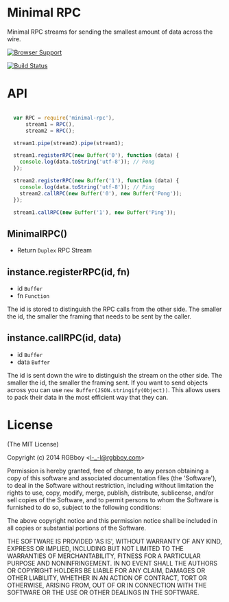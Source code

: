 # Minimal RPC

Minimal RPC streams for sending the smallest amount of data across the wire.

[![Browser Support](https://ci.testling.com/rgbboy/minimal-rpc.png)
](https://ci.testling.com/RGBboy/minimal-rpc)

[![Build Status](https://secure.travis-ci.org/RGBboy/minimal-rpc.png)](http://travis-ci.org/RGBboy/minimal-rpc)

# API

``` javascript

  var RPC = require('minimal-rpc'),
      stream1 = RPC(),
      stream2 = RPC();

  stream1.pipe(stream2).pipe(stream1);

  stream1.registerRPC(new Buffer('0'), function (data) {
    console.log(data.toString('utf-8')); // Pong
  });

  stream2.registerRPC(new Buffer('1'), function (data) {
    console.log(data.toString('utf-8')); // Ping
    stream2.callRPC(new Buffer('0'), new Buffer('Pong'));
  });

  stream1.callRPC(new Buffer('1'), new Buffer('Ping'));

```

## MinimalRPC()

* Return `Duplex` RPC Stream

## instance.registerRPC(id, fn)

* id `Buffer`
* fn `Function`

The id is stored to distinguish the RPC calls from the other side. The smaller the id, the smaller the framing that needs to be sent by the caller.

## instance.callRPC(id, data)

* id `Buffer`
* data `Buffer`

The id is sent down the wire to distinguish the stream on the other side. The smaller the id, the smaller the framing sent. If you want to send objects across you can use `new Buffer(JSON.stringify(Object))`. This allows users to pack their data in the most efficient way that they can. 

# License 

(The MIT License)

Copyright (c) 2014 RGBboy &lt;l-_-l@rgbboy.com&gt;

Permission is hereby granted, free of charge, to any person obtaining
a copy of this software and associated documentation files (the
'Software'), to deal in the Software without restriction, including
without limitation the rights to use, copy, modify, merge, publish,
distribute, sublicense, and/or sell copies of the Software, and to
permit persons to whom the Software is furnished to do so, subject to
the following conditions:

The above copyright notice and this permission notice shall be
included in all copies or substantial portions of the Software.

THE SOFTWARE IS PROVIDED 'AS IS', WITHOUT WARRANTY OF ANY KIND,
EXPRESS OR IMPLIED, INCLUDING BUT NOT LIMITED TO THE WARRANTIES OF
MERCHANTABILITY, FITNESS FOR A PARTICULAR PURPOSE AND NONINFRINGEMENT.
IN NO EVENT SHALL THE AUTHORS OR COPYRIGHT HOLDERS BE LIABLE FOR ANY
CLAIM, DAMAGES OR OTHER LIABILITY, WHETHER IN AN ACTION OF CONTRACT,
TORT OR OTHERWISE, ARISING FROM, OUT OF OR IN CONNECTION WITH THE
SOFTWARE OR THE USE OR OTHER DEALINGS IN THE SOFTWARE.
